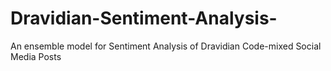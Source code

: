 # Dravidian-Sentiment-Analysis-
An ensemble model for Sentiment Analysis of Dravidian Code-mixed Social Media Posts
